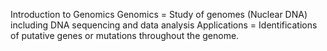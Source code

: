 Introduction to Genomics
Genomics = Study of genomes (Nuclear DNA) including DNA sequencing and data analysis 
Applications = Identifications of putative genes or mutations throughout the genome.
